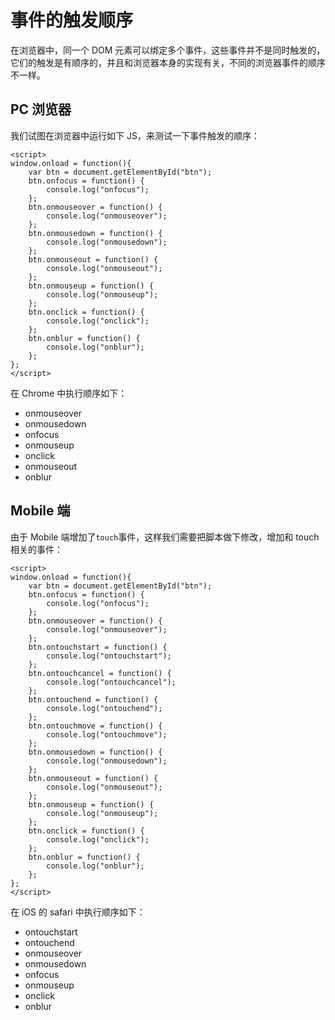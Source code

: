 # 事件的触发顺序
在浏览器中，同一个 DOM 元素可以绑定多个事件，这些事件并不是同时触发的，它们的触发是有顺序的，并且和浏览器本身的实现有关，不同的浏览器事件的顺序不一样。

## PC 浏览器

我们试图在浏览器中运行如下 JS，来测试一下事件触发的顺序：

```
<script>
window.onload = function(){
	var btn = document.getElementById("btn");
	btn.onfocus = function() {
		console.log("onfocus");
	};
	btn.onmouseover = function() {
		console.log("onmouseover");
	};
	btn.onmousedown = function() {
		console.log("onmousedown");
	};
	btn.onmouseout = function() {
		console.log("onmouseout");
	};
	btn.onmouseup = function() {
		console.log("onmouseup");
	};
	btn.onclick = function() {
		console.log("onclick");
	};
	btn.onblur = function() {
		console.log("onblur");
	};
};
</script>
```

在 Chrome 中执行顺序如下：

* onmouseover
* onmousedown
* onfocus
* onmouseup
* onclick
* onmouseout
* onblur

## Mobile 端
由于 Mobile 端增加了`touch`事件，这样我们需要把脚本做下修改，增加和 touch 相关的事件：

```
<script>
window.onload = function(){
	var btn = document.getElementById("btn");
	btn.onfocus = function() {
		console.log("onfocus");
	};
	btn.onmouseover = function() {
		console.log("onmouseover");
	};
	btn.ontouchstart = function() {
		console.log("ontouchstart");
	};
	btn.ontouchcancel = function() {
		console.log("ontouchcancel");
	};
	btn.ontouchend = function() {
		console.log("ontouchend");
	};
	btn.ontouchmove = function() {
		console.log("ontouchmove");
	};
	btn.onmousedown = function() {
		console.log("onmousedown");
	};
	btn.onmouseout = function() {
		console.log("onmouseout");
	};
	btn.onmouseup = function() {
		console.log("onmouseup");
	};
	btn.onclick = function() {
		console.log("onclick");
	};
	btn.onblur = function() {
		console.log("onblur");
	};
};
</script>
```

在 iOS 的 safari 中执行顺序如下：

* ontouchstart
* ontouchend
* onmouseover
* onmousedown
* onfocus
* onmouseup
* onclick
* onblur


